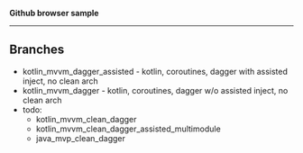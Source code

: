 **Github browser sample**

---


## Branches


- kotlin_mvvm_dagger_assisted - kotlin, coroutines, dagger with assisted inject, no clean arch
- kotlin_mvvm_dagger - kotlin, coroutines, dagger w/o assisted inject, no clean arch
- todo:  
  - kotlin_mvvm_clean_dagger
  - kotlin_mvvm_clean_dagger_assisted_multimodule
  - java_mvp_clean_dagger
